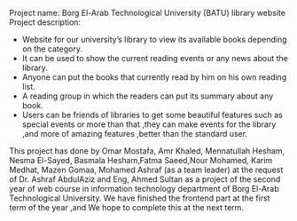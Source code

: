 Project name: Borg El-Arab Technological University (BATU) library website
Project description: 
-	Website for our university’s library to view its available books depending on the category. 
-	It can be used to show the current reading events or any news about the library.
-	Anyone can put the books that currently read by him on his own reading list.
-	A reading group in which the readers can put its summary about any book.
-	Users can be friends of libraries to get some beautiful features such as special events or more than that ,they can make events for the library  ,and more of amazing features ,better than the standard user.

This project has done by Omar Mostafa, Amr Khaled, Mennatullah Hesham, Nesma El-Sayed, Basmala Hesham,Fatma Saeed,Nour Mohamed, Karim Medhat, Mazen Gomaa, Mohamed Ashraf (as a team leader) at the request of 
Dr. Ashraf AbdulAziz and Eng, Ahmed Sultan as a project of the second year of web course in information technology department of Borg El-Arab Technological University.
We have finished the frontend part at the first term of the year ,and We hope to complete this at the next term.

